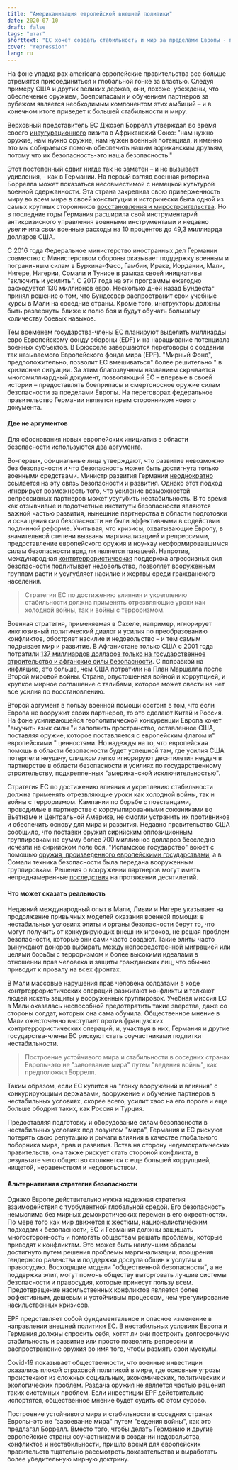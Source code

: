 ```yaml
---
title: "Американизация европейской внешней политики"
date: 2020-07-10
draft: false
tags: "штат"
shorttext: "ЕС хочет создать стабильность и мир за пределами Европы - предоставляя оружие, боеприпасы и обучение. Эта стратегия потерпит неудачу."
cover: "repression"
lang: ru
---
```


На фоне упадка pax americana европейские правительства все больше стремятся присоединиться к глобальной гонке за властью. Следуя примеру США и других великих держав, они, похоже, убеждены, что обеспечение оружием, боеприпасами и обучением партнеров за рубежом является необходимым компонентом этих амбиций – и в конечном итоге приведет к большей стабильности и миру.

Верховный представитель ЕС Джозеп Боррелл утверждал во время своего [инаугурационного](https://euobserver.com/foreign/147577 "Borrell: Africa needs guns for stability") визита в Африканский Союз: "нам нужно оружие, нам нужно оружие, нам нужен военный потенциал, и именно это мы собираемся помочь обеспечить нашим африканским друзьям, потому что их безопасность-это наша безопасность."

Этот постепенный сдвиг нигде так не заметен – и не вызывает удивления, - как в Германии. На первый взгляд военная риторика Боррелла может показаться несовместимой с немецкой культурой военной сдержанности. Эта страна закрепила свою приверженность миру во всем мире в своей конституции и исторически была одной из самых крупных сторонников [восстановления и миростроительства](/static/downloads/ECDPM-2018-Supporting-Peacebuilding-Times-Change-Synthesis-Report.pdf "Supporting peacebuilding in times of change"). Но в последние годы Германия расширила свой инструментарий антикризисного управления военными инструментами и недавно увеличила свои военные расходы на 10 процентов до 49,3 миллиарда долларов США.

С 2016 года Федеральное министерство иностранных дел Германии совместно с Министерством обороны оказывает поддержку военным и пограничным силам в Буркина-Фасо, Гамбии, Ираке, Иордании, Мали, Нигере, Нигерии, Сомали и Тунисе в рамках своей инициативы "включить и усилить". С 2017 года на эти программы ежегодно расходуется 130 миллионов евро. Несколько дней назад Бундестаг принял решение о том, что Бундесвер распространит свои учебные курсы в Мали на соседние страны. Кроме того, инструкторы должны быть развернуты ближе к полю боя и будут обучать большему количеству боевых навыков.

Тем временем государства-члены ЕС планируют выделить миллиарды евро Европейскому фонду обороны (EDF) и на наращивание потенциала военных субъектов. В Брюсселе завершаются переговоры о создании так называемого Европейского фонда мира (EPF). "Мирный Фонд", предположительно, позволит ЕС вмешиваться" более решительно " в кризисные ситуации. За этим благозвучным названием скрывается многомиллиардный документ, позволяющий ЕС – впервые в своей истории – предоставлять боеприпасы и смертоносное оружие силам безопасности за пределами Европы. На переговорах федеральное правительство Германии является ярым сторонником нового документа.

####  Две не аргументов

Для обоснования новых европейских инициатив в области безопасности используются два аргумента.

Во-первых, официальные лица утверждают, что развитие невозможно без безопасности и что безопасность может быть достигнута только военными средствами. Министр развития Германии [неоднократно](https://www.faz.net/aktuell/politik/sicherheitskonferenz/muenchner-sicherheitskonferenz-gastbeitrag-von-gerd-mueller-und-wolfgang-ischinger-16632571.html "Entwicklung und Sicherheit gehören zusammen") ссылается на эту связь безопасности и развития. Однако этот подход игнорирует возможность того, что усиление возможностей репрессивных партнеров может усугубить нестабильность. В то время как отзывчивые и подотчетные институты безопасности являются важной частью развития, нынешние партнерства в области подготовки и оснащения сил безопасности не были эффективными в содействии подлинной реформе. Учитывая, что кризисы, охватывающие Европу, в значительной степени вызваны маргинализацией и репрессиями, предоставление европейского оружия и ноу-хау несформировавшимся силам безопасности вряд ли является панацеей. Напротив, международная [контртеррористическая](https://www.saferworld.org.uk/resources/publications/1032-barbed-wire-on-our-heads "Barbed wire on our heads: lessons from counter-terror, stabilisation and statebuilding in Somalia") поддержка агрессивных сил безопасности подпитывает недовольство, позволяет вооруженным группам расти и усугубляет насилие и жертвы среди гражданского населения.

> Стратегия ЕС по достижению влияния и укреплению стабильности должна применять отрезвляющие уроки как холодной войны, так и войны с терроризмом.

Военная стратегия, применяемая в Сахеле, например, игнорирует инклюзивный политический диалог и усилия по преобразованию конфликтов, обостряет насилие и недовольство – и тем самым подрывает мир и развитие. В Афганистане только США с 2001 года потратили [137 миллиардов долларов только на государственное строительство и афганские силы безопасности](https://www.bbc.com/news/world-47391821 "Afghanistan war: What has the conflict cost the US?"). С поправкой на инфляцию, это больше, чем США потратили на План Маршалла после Второй мировой войны. Страна, опустошенная войной и коррупцией, и хрупкое мирное соглашение с талибами, которое может свести на нет все усилия по восстановлению.

Второй аргумент в пользу военной помощи состоит в том, что если Европа не вооружит своих партнеров, то это сделают Китай и Россия. На фоне усиливающейся геополитической конкуренции Европа хочет "выучить язык силы "и заполнить пространство, оставленное США, поставляя оружие, которое поставляется с европейским флагом и" европейскими " ценностями. Но надежды на то, что европейская помощь в области безопасности будет успешной там, где усилия США потерпели неудачу, слишком легко игнорируют десятилетия неудач в партнерстве в области безопасности и усилиях по государственному строительству, подкрепленных "американской исключительностью".

Стратегия ЕС по достижению влияния и укреплению стабильности должна применять отрезвляющие уроки как холодной войны, так и войны с терроризмом. Кампании по борьбе с повстанцами, проводимые в партнерстве с коррумпированными союзниками во Вьетнаме и Центральной Америке, не смогли устранить их противников и обеспечить основу для мира и развития. Недавно правительство США сообщило, что поставки оружия сирийским оппозиционным группировкам на сумму более 700 миллионов долларов бесследно исчезли на сирийском поле боя. "Исламское государство" воюет с помощью [оружия, произведенного европейскими государствами](https://www.dw.com/en/islamic-state-is-fighting-with-weapons-made-in-the-eu-study/a-41802825 "Islamic State is fighting with weapons made in the EU: study"), а в Сомали техника безопасности была передана вооруженным группировкам. Решения о вооружении партнеров могут иметь непреднамеренные [последствия](/static/downloads/Weapon-supplies-into-South-Sudan's-civil-war.pdf "Regional re-transfers and international intermediaries") на протяжении десятилетий.

#### Что может сказать реальность

Недавний международный опыт в Мали, Ливии и Нигере указывает на продолжение привычных моделей оказания военной помощи: в нестабильных условиях элиты и органы безопасности берут то, что могут получить от конкурирующих внешних игроков, не решая проблем безопасности, которые они сами часто создают. Такие элиты часто вынуждают доноров выбирать между непосредственной миграцией или целями борьбы с терроризмом и более высокими идеалами в отношении прав человека и защиты гражданских лиц, что обычно приводит к провалу на всех фронтах.

В Мали массовые нарушения прав человека солдатами в ходе контртеррористических операций разжигают конфликты и толкают людей искать защиты у вооруженных группировок. Учебная миссия ЕС в Мали оказалась неспособной предотвратить такие зверства, даже со стороны солдат, которых она сама обучила. Общественное мнение в Мали ожесточенно выступает против французских контртеррористических операций, и, участвуя в них, Германия и другие государства-члены ЕС рискуют стать соучастниками подпитки нестабильности.

> Построение устойчивого мира и стабильности в соседних странах Европы-это не "завоевание мира" путем "ведения войны", как предположил Боррелл.

Таким образом, если ЕС купится на "гонку вооружений и влияния" с конкурирующими державами, вооружение и обучение партнеров в нестабильных условиях, скорее всего, усилит хаос на его пороге и еще больше ободрит таких, как Россия и Турция.

Предоставляя подготовку и оборудование силам безопасности в нестабильных условиях под лозунгом "мира", Германия и ЕС рискуют потерять свою репутацию и рычаги влияния в качестве глобального поборника мира, прав и развития. Встав на сторону недемократических правительств, она также рискует стать стороной конфликта, в результате чего общество столкнется с еще большей коррупцией, нищетой, неравенством и недовольством.

#### Альтернативная стратегия безопасности

Однако Европе действительно нужна надежная стратегия взаимодействия с турбулентной глобальной средой. Его безопасность немыслима без мирных демократических перемен в его окрестностях. По мере того как мир движется к жестким, националистическим подходам к безопасности, ЕС и Германия должны защищать многосторонность и помогать обществам решать проблемы, которые приводят к конфликтам. Это может быть наилучшим образом достигнуто путем решения проблемы маргинализации, поощрения гендерного равенства и поддержки доступа общин к услугам и правосудию. Восходящие модели "общественной безопасности", а не поддержка элит, могут помочь обществу выторговать лучшие системы безопасности и правосудия, которые принесут пользу всем. Предотвращение насильственных конфликтов является более эффективным, дешевым и устойчивым процессом, чем урегулирование насильственных кризисов.

EPF представляет собой фундаментальное и опасное изменение в направлении внешней политики ЕС. В нестабильных условиях Европа и Германия должны спросить себя, хотят ли они построить долгосрочную стабильность и развитие или просто позволить репрессии и распространение оружия во имя того, чтобы размять свои мускулы.

Covid-19 показывает общественности, что военные инвестиции оказались плохой страховой политикой в мире, где основные угрозы проистекают из сложных социальных, экономических, политических и экологических проблем. Раздача оружия не является частью решения таких системных проблем. Если инвестиции EPF действительно испортятся, общественное мнение будет судить об этом сурово.

Построение устойчивого мира и стабильности в соседних странах Европы-это не "завоевание мира" путем "ведения войны", как это предлагал Боррелл. Вместо того, чтобы делать Германию и другие европейские страны соучастниками в создании недовольства, конфликтов и нестабильности, пришло время для европейских правительств тщательно рассмотреть доказательства и выработать более убедительную мирную доктрину.

